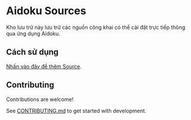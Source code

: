 # Aidoku Sources
Kho lưu trữ này lưu trữ các nguồn công khai có thể cài đặt trực tiếp thông qua ứng dụng Aidoku.

## Cách sử dụng
[Nhấn vào đây để thêm Source](https://aidoku.app/add-source-list/?url=https://raw.githubusercontent.com/JustaTama/Aidoku-VN-Sources/gh-pages/).

## Contributing
Contributions are welcome!

See [CONTRIBUTING.md](./.github/CONTRIBUTING.md) to get started with development.
